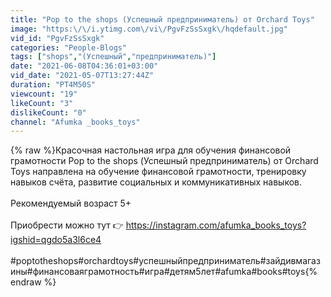 ```yaml
---
title: "Pop to the shops (Успешный предприниматель) от Orchard Toys"
image: "https:\/\/i.ytimg.com\/vi\/PgvFzSsSxgk\/hqdefault.jpg"
vid_id: "PgvFzSsSxgk"
categories: "People-Blogs"
tags: ["shops","(Успешный","предприниматель)"]
date: "2021-06-08T04:36:01+03:00"
vid_date: "2021-05-07T13:27:44Z"
duration: "PT4M50S"
viewcount: "19"
likeCount: "3"
dislikeCount: "0"
channel: "Afumka _books_toys"
---
```

{% raw %}Красочная настольная игра для обучения финансовой грамотности Pop to the shops (Успешный предприниматель) от Orchard Toys направлена на обучение финансовой грамотности, тренировку навыков счёта, развитие социальных и коммуникативных навыков.<br /><br />Рекомендуемый возраст 5+<br /><br />Приобрести можно тут 👉 <a rel="nofollow" target="blank" href="https://instagram.com/afumka_books_toys?igshid=qgdo5a3l6ce4">https://instagram.com/afumka_books_toys?igshid=qgdo5a3l6ce4</a><br /><br />#poptotheshops#orchardtoys#успешныйпредприниматель#зайдивмагазины#финансоваяграмотность#игра#детям5лет#afumka#books#toys{% endraw %}
